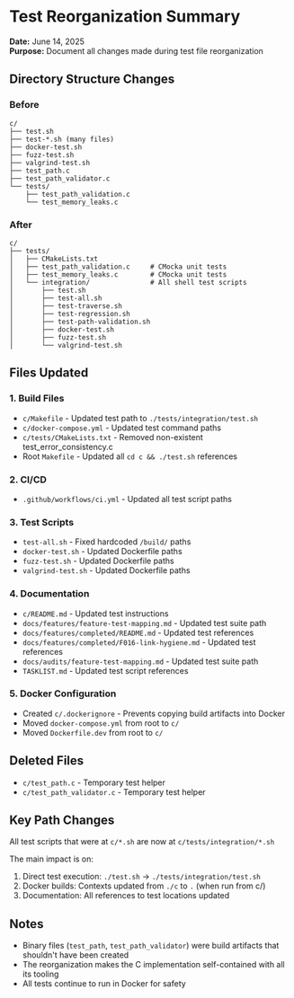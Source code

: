 # Test Reorganization Summary

**Date:** June 14, 2025  
**Purpose:** Document all changes made during test file reorganization

## Directory Structure Changes

### Before
```
c/
├── test.sh
├── test-*.sh (many files)
├── docker-test.sh
├── fuzz-test.sh
├── valgrind-test.sh
├── test_path.c
├── test_path_validator.c
└── tests/
    ├── test_path_validation.c
    └── test_memory_leaks.c
```

### After
```
c/
├── tests/
│   ├── CMakeLists.txt
│   ├── test_path_validation.c     # CMocka unit tests
│   ├── test_memory_leaks.c        # CMocka unit tests
│   └── integration/               # All shell test scripts
│       ├── test.sh
│       ├── test-all.sh
│       ├── test-traverse.sh
│       ├── test-regression.sh
│       ├── test-path-validation.sh
│       ├── docker-test.sh
│       ├── fuzz-test.sh
│       └── valgrind-test.sh
```

## Files Updated

### 1. Build Files
- `c/Makefile` - Updated test path to `./tests/integration/test.sh`
- `c/docker-compose.yml` - Updated test command paths
- `c/tests/CMakeLists.txt` - Removed non-existent test_error_consistency.c
- Root `Makefile` - Updated all `cd c && ./test.sh` references

### 2. CI/CD
- `.github/workflows/ci.yml` - Updated all test script paths

### 3. Test Scripts
- `test-all.sh` - Fixed hardcoded `/build/` paths
- `docker-test.sh` - Updated Dockerfile paths
- `fuzz-test.sh` - Updated Dockerfile paths  
- `valgrind-test.sh` - Updated Dockerfile paths

### 4. Documentation
- `c/README.md` - Updated test instructions
- `docs/features/feature-test-mapping.md` - Updated test suite path
- `docs/features/completed/README.md` - Updated test references
- `docs/features/completed/F016-link-hygiene.md` - Updated test references
- `docs/audits/feature-test-mapping.md` - Updated test suite path
- `TASKLIST.md` - Updated test script references

### 5. Docker Configuration
- Created `c/.dockerignore` - Prevents copying build artifacts into Docker
- Moved `docker-compose.yml` from root to `c/`
- Moved `Dockerfile.dev` from root to `c/`

## Deleted Files
- `c/test_path.c` - Temporary test helper
- `c/test_path_validator.c` - Temporary test helper

## Key Path Changes
All test scripts that were at `c/*.sh` are now at `c/tests/integration/*.sh`

The main impact is on:
1. Direct test execution: `./test.sh` → `./tests/integration/test.sh`
2. Docker builds: Contexts updated from `./c` to `.` (when run from c/)
3. Documentation: All references to test locations updated

## Notes
- Binary files (`test_path`, `test_path_validator`) were build artifacts that shouldn't have been created
- The reorganization makes the C implementation self-contained with all its tooling
- All tests continue to run in Docker for safety